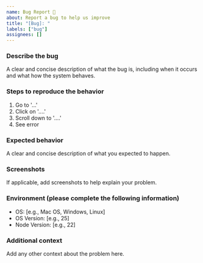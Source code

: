 ```yaml
---
name: Bug Report 🐛
about: Report a bug to help us improve
title: "[Bug]: "
labels: ["bug"]
assignees: []
---
```


### Describe the bug

A clear and concise description of what the bug is, including when it occurs and what how the system behaves.

### Steps to reproduce the behavior

1. Go to '...'
2. Click on '....'
3. Scroll down to '....'
4. See error

### Expected behavior

A clear and concise description of what you expected to happen.

### Screenshots

If applicable, add screenshots to help explain your problem.

### Environment (please complete the following information)

- OS: [e.g., Mac OS, Windows, Linux]
- OS Version: [e.g., 25]
- Node Version: [e.g., 22]

### Additional context

Add any other context about the problem here.